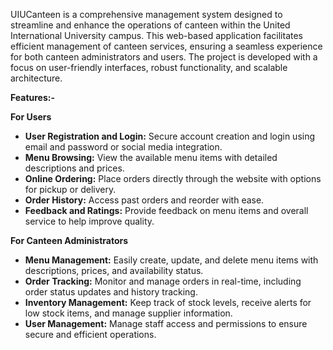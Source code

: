 UIUCanteen is a comprehensive management system designed to streamline and enhance the operations of canteen within the United International University campus. This web-based application facilitates efficient management of canteen services, ensuring a seamless experience for both canteen administrators and users. The project is developed with a focus on user-friendly interfaces, robust functionality, and scalable architecture.

**Features:-**

**For Users**
* **User Registration and Login:** Secure account creation and login using email and password or social media integration.
* **Menu Browsing:** View the available menu items with detailed descriptions and prices.
* **Online Ordering:** Place orders directly through the website with options for pickup or delivery.
* **Order History:** Access past orders and reorder with ease.
* **Feedback and Ratings:** Provide feedback on menu items and overall service to help improve quality.

  
**For Canteen Administrators**
* **Menu Management:** Easily create, update, and delete menu items with descriptions, prices, and availability status.
* **Order Tracking:**  Monitor and manage orders in real-time, including order status updates and history tracking.
* **Inventory Management:** Keep track of stock levels, receive alerts for low stock items, and manage supplier information.
* **User Management:** Manage staff access and permissions to ensure secure and efficient operations.
  

